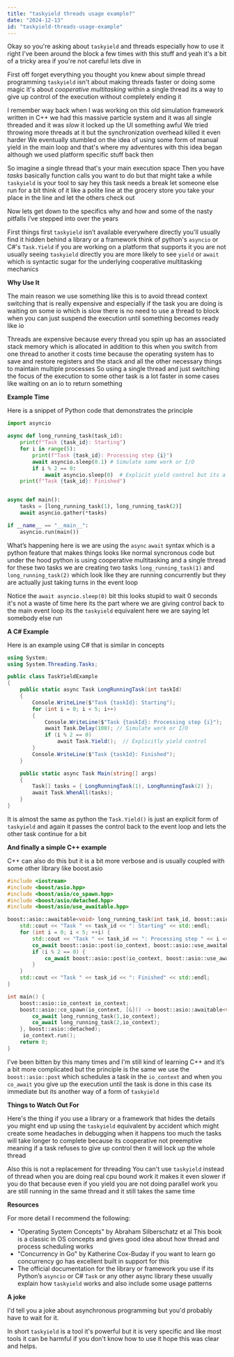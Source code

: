 ```yaml
---
title: "taskyield threads usage example?"
date: "2024-12-13"
id: "taskyield-threads-usage-example"
---
```


Okay so you're asking about `taskyield` and threads especially how to use it right I've been around the block a few times with this stuff and yeah it's a bit of a tricky area if you're not careful lets dive in

First off forget everything you thought you knew about simple thread programming `taskyield` isn't about making threads faster or doing some magic it's about *cooperative multitasking* within a single thread its a way to give up control of the execution without completely ending it

I remember way back when I was working on this old simulation framework written in C++ we had this massive particle system and it was all single threaded and it was *slow* it locked up the UI something awful We tried throwing more threads at it but the synchronization overhead killed it even harder We eventually stumbled on the idea of using some form of manual yield in the main loop and that's where my adventures with this idea began although we used platform specific stuff back then

So imagine a single thread that's your main execution space Then you have *tasks* basically function calls you want to do but that might take a while `taskyield` is your tool to say hey this task needs a break let someone else run for a bit think of it like a polite line at the grocery store you take your place in the line and let the others check out

Now lets get down to the specifics  why and how and some of the nasty pitfalls i’ve stepped into over the years

First things first `taskyield` isn’t available everywhere directly you'll usually find it hidden behind a library or a framework think of python's `asyncio` or C#'s `Task.Yield` if you are working on a platform that supports it you are not usually seeing `taskyield` directly you are more likely to see `yield` or `await` which is syntactic sugar for the underlying cooperative multitasking mechanics

**Why Use It**

The main reason we use something like this is to avoid thread context switching that is really expensive and especially if the task you are doing is waiting on some io which is slow there is no need to use a thread to block when you can just suspend the execution until something becomes ready like io

Threads are expensive because every thread you spin up has an associated stack memory which is allocated in addition to this when you switch from one thread to another it costs time because the operating system has to save and restore registers and the stack and all the other necessary things to maintain multiple processes So using a single thread and just switching the focus of the execution to some other task is a lot faster in some cases like waiting on an io to return something

**Example Time**

Here is a snippet of Python code that demonstrates the principle

```python
import asyncio

async def long_running_task(task_id):
    print(f"Task {task_id}: Starting")
    for i in range(5):
        print(f"Task {task_id}: Processing step {i}")
        await asyncio.sleep(0.1) # Simulate some work or I/O
        if i % 2 == 0:
            await asyncio.sleep(0)  # Explicit yield control but its a special case
    print(f"Task {task_id}: Finished")


async def main():
    tasks = [long_running_task(1), long_running_task(2)]
    await asyncio.gather(*tasks)

if __name__ == "__main__":
    asyncio.run(main())

```

What’s happening here is we are using the `async` `await` syntax which is a python feature that makes things looks like normal syncronous code but under the hood python is using cooperative multitasking and a single thread for these two tasks we are creating two tasks `long_running_task(1)` and `long_running_task(2)` which look like they are running concurrently but they are actually just taking turns in the event loop

Notice the `await asyncio.sleep(0)` bit this looks stupid to wait 0 seconds it's not a waste of time here its the part where we are giving control back to the main event loop its the `taskyield` equivalent here we are saying let somebody else run

**A C# Example**

Here is an example using C# that is similar in concepts

```csharp
using System;
using System.Threading.Tasks;

public class TaskYieldExample
{
    public static async Task LongRunningTask(int taskId)
    {
        Console.WriteLine($"Task {taskId}: Starting");
        for (int i = 0; i < 5; i++)
        {
            Console.WriteLine($"Task {taskId}: Processing step {i}");
            await Task.Delay(100); // Simulate work or I/O
            if (i % 2 == 0)
                await Task.Yield();  // Explicitly yield control
        }
        Console.WriteLine($"Task {taskId}: Finished");
    }

    public static async Task Main(string[] args)
    {
        Task[] tasks = { LongRunningTask(1), LongRunningTask(2) };
        await Task.WhenAll(tasks);
    }
}

```

It is almost the same as python the `Task.Yield()` is just an explicit form of `taskyield` and again it passes the control back to the event loop and lets the other task continue for a bit

**And finally a simple C++ example**

C++ can also do this but it is a bit more verbose and is usually coupled with some other library like boost.asio

```cpp
#include <iostream>
#include <boost/asio.hpp>
#include <boost/asio/co_spawn.hpp>
#include <boost/asio/detached.hpp>
#include <boost/asio/use_awaitable.hpp>

boost::asio::awaitable<void> long_running_task(int task_id, boost::asio::io_context& io_context) {
    std::cout << "Task " << task_id << ": Starting" << std::endl;
    for (int i = 0; i < 5; ++i) {
        std::cout << "Task " << task_id << ": Processing step " << i << std::endl;
        co_await boost::asio::post(io_context, boost::asio::use_awaitable); // Simulating async work
        if (i % 2 == 0) {
            co_await boost::asio::post(io_context, boost::asio::use_awaitable); // yield the execution
        }
    }
    std::cout << "Task " << task_id << ": Finished" << std::endl;
}

int main() {
    boost::asio::io_context io_context;
    boost::asio::co_spawn(io_context, [&]() -> boost::asio::awaitable<void> {
        co_await long_running_task(1,io_context);
        co_await long_running_task(2,io_context);
    }, boost::asio::detached);
     io_context.run();
    return 0;
}
```

I've been bitten by this many times and I'm still kind of learning C++ and it’s a bit more complicated but the principle is the same we use the `boost::asio::post` which schedules a task in the `io_context` and when you `co_await` you give up the execution until the task is done in this case its immediate but its another way of a form of `taskyield`

**Things to Watch Out For**

Here's the thing if you use a library or a framework that hides the details you might end up using the `taskyield` equivalent by accident which might create some headaches in debugging when it happens too much the tasks will take longer to complete because its cooperative not preemptive meaning if a task refuses to give up control then it will lock up the whole thread

Also this is not a replacement for threading You can't use `taskyield` instead of thread when you are doing real cpu bound work it makes it even slower if you do that because even if you yield you are not doing parallel work you are still running in the same thread and it still takes the same time

**Resources**

For more detail I recommend the following:

*   "Operating System Concepts" by Abraham Silberschatz et al This book is a classic in OS concepts and gives good idea about how thread and process scheduling works
*   "Concurrency in Go" by Katherine Cox-Buday if you want to learn go concurrency go has excellent built in support for this
*   The official documentation for the library or framework you use if its Python’s `asyncio` or C# `Task` or any other async library these usually explain how `taskyield` works and also include some usage patterns

**A joke**

I'd tell you a joke about asynchronous programming but you'd probably have to wait for it.

In short `taskyield` is a tool it's powerful but it is very specific and like most tools it can be harmful if you don't know how to use it hope this was clear and helps.
